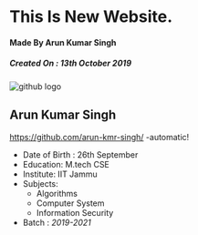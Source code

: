 # This Is New Website.
#### Made By Arun Kumar Singh

##### **Created On** : *13th* **October** 2019
![github logo](http://pngimg.com/uploads/github/github_PNG20.png)
## Arun Kumar Singh 
https://github.com/arun-kmr-singh/ -automatic!

* Date of Birth : 26th September
* Education: M.tech CSE
* Institute: IIT Jammu
* Subjects:
  * Algorithms
  * Computer System
  * Information Security
* Batch : *2019-2021*

 
